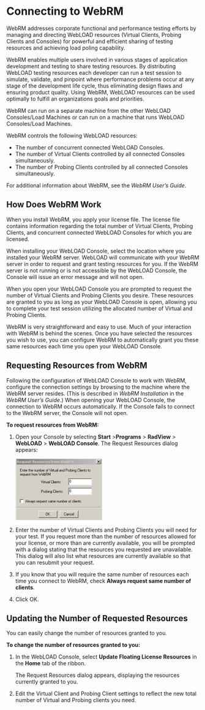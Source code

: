 ﻿# Connecting to WebRM

WebRM addresses corporate functional and performance testing efforts by managing and directing WebLOAD resources (Virtual Clients, Probing Clients and Consoles) for powerful and efficient sharing of testing resources and achieving load poling capability.

WebRM enables multiple users involved in various stages of application development and testing to share testing resources. By distributing WebLOAD testing resources each developer can run a test session to simulate, validate, and pinpoint where performance problems occur at any stage of the development life cycle, thus eliminating design flaws and ensuring product quality. Using WebRM, WebLOAD resources can be used optimally to fulfill an organizations goals and priorities.

WebRM can run on a separate machine from the other WebLOAD Consoles/Load Machines or can run on a machine that runs WebLOAD Consoles/Load Machines.

WebRM controls the following WebLOAD resources:

- The number of concurrent connected WebLOAD Consoles.
- The number of Virtual Clients controlled by all connected Consoles simultaneously.
- The number of Probing Clients controlled by all connected Consoles simultaneously.

For additional information about WebRM, see the *WebRM User’s Guide*.





## How Does WebRM Work

When you install WebRM, you apply your license file. The license file contains information regarding the total number of Virtual Clients, Probing Clients, and concurrent connected WebLOAD Consoles for which you are licensed.

When installing your WebLOAD Console, select the location where you installed your WebRM server. WebLOAD will communicate with your WebRM server in order to request and grant testing resources for you. If the WebRM server is not running or is not accessible by the WebLOAD Console, the Console will issue an error message and will not open.

When you open your WebLOAD Console you are prompted to request the number of Virtual Clients and Probing Clients you desire. These resources are granted to you as long as your WebLOAD Console is open, allowing you to complete your test session utilizing the allocated number of Virtual and Probing Clients.

WebRM is very straightforward and easy to use. Much of your interaction with WebRM is behind the scenes. Once you have selected the resources you wish to use, you can configure WebRM to automatically grant you these same resources each time you open your WebLOAD Console.



## Requesting Resources from WebRM

Following the configuration of WebLOAD Console to work with WebRM, configure the connection settings by browsing to the machine where the WebRM server resides. (This is described in *WebRM Installation* in the *WebRM User’s Guide*.) When opening your WebLOAD Console, the connection to WebRM occurs automatically. If the Console fails to connect to the WebRM server, the Console will not open.

**To request resources from WebRM:**

1. Open your Console by selecting **Start** >**Programs** > **RadView** > **WebLOAD** > **WebLOAD Console**. The Request Resources dialog appears:

     ![Request Resources Dialog Box](../images/console_users_guide_0125.png)

1. Enter the number of Virtual Clients and Probing Clients you will need for your test. If you request more than the number of resources allowed for your license, or more than are currently available, you will be prompted with a dialog stating that the resources you requested are unavailable. This dialog will also list what resources are currently available so that you can resubmit your request.

1. If you know that you will require the same number of resources each time you connect to WebRM, check **Always request same number of clients**.

1. Click OK.


## Updating the Number of Requested Resources

You can easily change the number of resources granted to you.

**To change the number of resources granted to you:**

1. In the WebLOAD Console, select **Update Floating License Resources** in the **Home** tab of the ribbon.

    The Request Resources dialog appears, displaying the resources currently granted to you.

1. Edit the Virtual Client and Probing Client settings to reflect the new total number of Virtual and Probing clients you need.




